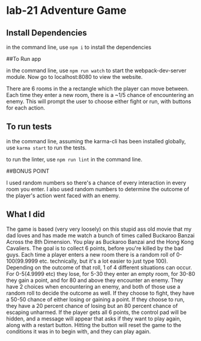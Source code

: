 # lab-21 Adventure Game

## Install Dependencies

in the command line, use `npm i` to install the dependencies

##To Run app

in the command line, use `npm run watch` to start the webpack-dev-server module. Now go to localhost:8080 to view the website.

There are 6 rooms in the a rectangle which the player can move between. Each time they enter a new room, there is a ~1/5 chance of encountering an enemy. This will prompt the user to choose either fight or run, with buttons for each action.

## To run tests

in the command line, assuming the karma-cli has been installed globally, use `karma start` to run the tests.

to run the linter, use `npm run lint` in the command line.

##BONUS POINT

I used random numbers so there's a chance of every interaction in every room you enter. I also used random numbers to determine the outcome of the player's action went faced with an enemy.

## What I did

The game is based (very very loosely) on this stupid ass old movie that my dad loves and has made me watch a bunch of times called Buckaroo Banzai Across the 8th Dimension. You play as Buckaroo Banzai and the Hong Kong Cavaliers. The goal is to collect 6 points, before you're killed by the bad guys. Each time a player enters a new room there is a random roll of 0-100(99.9999 etc. technically, but it's a lot easier to just type 100). Depending on the outcome of that roll, 1 of 4 different situations can occur. For 0-5(4.9999 etc) they lose, for 5-30 they enter an empty room, for 30-80 they gain a point, and for 80 and above they encounter an enemy. They have 2 choices when encountering an enemy, and both of those use a random roll to decide the outcome as well. If they choose to fight, they have a 50-50 chance of either losing or gaining a point. If they choose to run, they have a 20 percent chance of losing but an 80 percent chance of escaping unharmed. If the player gets all 6 points, the control pad will be hidden, and a message will appear that asks if they want to play again, along with a restart button. Hitting the button will reset the game to the conditions it was in to begin with, and they can play again. 
